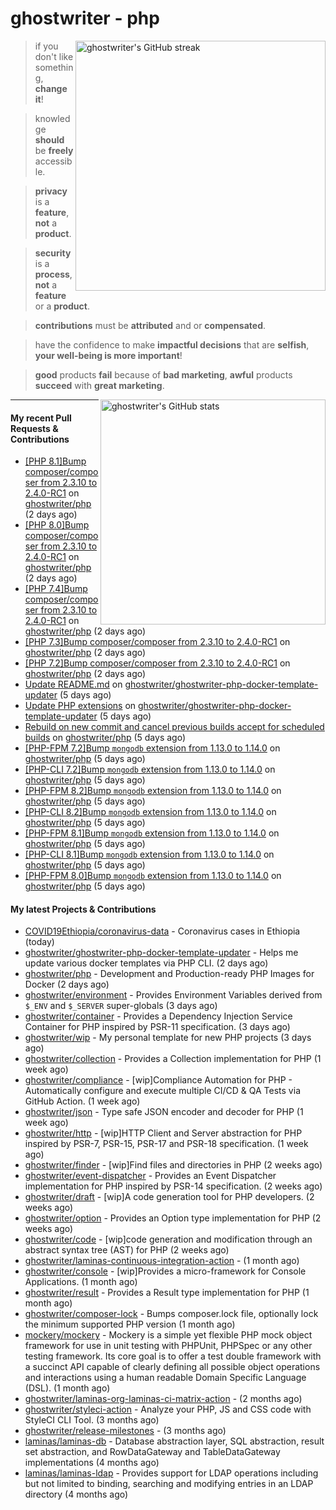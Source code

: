 # ghostwriter - php

<img alt="ghostwriter's GitHub streak" width="400px" align="right" src="https://github-readme-streak-stats.herokuapp.com/?cache_seconds=1800&user=ghostwriter">

> if you don't like something, **change it**!

> knowledge **should** be **freely** accessible.

> **privacy** is a **feature**, **not** a **product**.

> **security** is a **process**, **not** a **feature** or a **product**.

> **contributions** must be **attributed** and or **compensated**.

> have the confidence to make **impactful decisions** that are **selfish**, **your well-being is more important**!

> **good** products **fail** because of **bad marketing**, **awful** products **succeed** with **great marketing**.

<img alt="ghostwriter's GitHub stats" width="360px" align="right" src="https://github-readme-stats.vercel.app/api?cache_seconds=1800&username=ghostwriter&show_icons=true&count_private=true&hide_title=true&hide_rank=true&icon_color=333">

---

#### My recent Pull Requests & Contributions

- [[PHP 8.1]Bump composer/composer from 2.3.10 to 2.4.0-RC1](https://github.com/ghostwriter/php/pull/119) on [ghostwriter/php](https://github.com/ghostwriter/php) (2 days ago)
- [[PHP 8.0]Bump composer/composer from 2.3.10 to 2.4.0-RC1](https://github.com/ghostwriter/php/pull/118) on [ghostwriter/php](https://github.com/ghostwriter/php) (2 days ago)
- [[PHP 7.4]Bump composer/composer from 2.3.10 to 2.4.0-RC1](https://github.com/ghostwriter/php/pull/117) on [ghostwriter/php](https://github.com/ghostwriter/php) (2 days ago)
- [[PHP 7.3]Bump composer/composer from 2.3.10 to 2.4.0-RC1](https://github.com/ghostwriter/php/pull/116) on [ghostwriter/php](https://github.com/ghostwriter/php) (2 days ago)
- [[PHP 7.2]Bump composer/composer from 2.3.10 to 2.4.0-RC1](https://github.com/ghostwriter/php/pull/115) on [ghostwriter/php](https://github.com/ghostwriter/php) (2 days ago)
- [Update README.md](https://github.com/ghostwriter/ghostwriter-php-docker-template-updater/pull/2) on [ghostwriter/ghostwriter-php-docker-template-updater](https://github.com/ghostwriter/ghostwriter-php-docker-template-updater) (5 days ago)
- [Update PHP extensions](https://github.com/ghostwriter/ghostwriter-php-docker-template-updater/pull/1) on [ghostwriter/ghostwriter-php-docker-template-updater](https://github.com/ghostwriter/ghostwriter-php-docker-template-updater) (5 days ago)
- [Rebuild on new commit and cancel previous builds accept for scheduled builds](https://github.com/ghostwriter/php/pull/114) on [ghostwriter/php](https://github.com/ghostwriter/php) (5 days ago)
- [[PHP-FPM 7.2]Bump `mongodb` extension from 1.13.0 to 1.14.0](https://github.com/ghostwriter/php/pull/113) on [ghostwriter/php](https://github.com/ghostwriter/php) (5 days ago)
- [[PHP-CLI 7.2]Bump `mongodb` extension from 1.13.0 to 1.14.0](https://github.com/ghostwriter/php/pull/112) on [ghostwriter/php](https://github.com/ghostwriter/php) (5 days ago)
- [[PHP-FPM 8.2]Bump `mongodb` extension from 1.13.0 to 1.14.0](https://github.com/ghostwriter/php/pull/111) on [ghostwriter/php](https://github.com/ghostwriter/php) (5 days ago)
- [[PHP-CLI 8.2]Bump `mongodb` extension from 1.13.0 to 1.14.0](https://github.com/ghostwriter/php/pull/110) on [ghostwriter/php](https://github.com/ghostwriter/php) (5 days ago)
- [[PHP-FPM 8.1]Bump `mongodb` extension from 1.13.0 to 1.14.0](https://github.com/ghostwriter/php/pull/109) on [ghostwriter/php](https://github.com/ghostwriter/php) (5 days ago)
- [[PHP-CLI 8.1]Bump `mongodb` extension from 1.13.0 to 1.14.0](https://github.com/ghostwriter/php/pull/108) on [ghostwriter/php](https://github.com/ghostwriter/php) (5 days ago)
- [[PHP-FPM 8.0]Bump `mongodb` extension from 1.13.0 to 1.14.0](https://github.com/ghostwriter/php/pull/107) on [ghostwriter/php](https://github.com/ghostwriter/php) (5 days ago)

#### My latest Projects & Contributions

- [COVID19Ethiopia/coronavirus-data](https://github.com/COVID19Ethiopia/coronavirus-data) - Coronavirus cases in Ethiopia (today)
- [ghostwriter/ghostwriter-php-docker-template-updater](https://github.com/ghostwriter/ghostwriter-php-docker-template-updater) - Helps me update various docker templates via PHP CLI. (2 days ago)
- [ghostwriter/php](https://github.com/ghostwriter/php) - Development and Production-ready PHP Images for Docker (2 days ago)
- [ghostwriter/environment](https://github.com/ghostwriter/environment) - Provides Environment Variables derived from `$_ENV` and `$_SERVER` super-globals (3 days ago)
- [ghostwriter/container](https://github.com/ghostwriter/container) - Provides a Dependency Injection Service Container for PHP inspired by PSR-11 specification. (3 days ago)
- [ghostwriter/wip](https://github.com/ghostwriter/wip) - My personal template for new PHP projects (3 days ago)
- [ghostwriter/collection](https://github.com/ghostwriter/collection) - Provides a Collection implementation for PHP (1 week ago)
- [ghostwriter/compliance](https://github.com/ghostwriter/compliance) - [wip]Compliance Automation for PHP - Automatically configure and execute multiple CI/CD &amp; QA Tests via GitHub Action. (1 week ago)
- [ghostwriter/json](https://github.com/ghostwriter/json) - Type safe JSON encoder and decoder for PHP (1 week ago)
- [ghostwriter/http](https://github.com/ghostwriter/http) - [wip]HTTP Client and Server abstraction for PHP inspired by PSR-7, PSR-15, PSR-17 and PSR-18 specification. (1 week ago)
- [ghostwriter/finder](https://github.com/ghostwriter/finder) - [wip]Find files and directories in PHP (2 weeks ago)
- [ghostwriter/event-dispatcher](https://github.com/ghostwriter/event-dispatcher) - Provides an Event Dispatcher implementation for PHP inspired by PSR-14 specification. (2 weeks ago)
- [ghostwriter/draft](https://github.com/ghostwriter/draft) - [wip]A code generation tool for PHP developers. (2 weeks ago)
- [ghostwriter/option](https://github.com/ghostwriter/option) - Provides an Option type implementation for PHP (2 weeks ago)
- [ghostwriter/code](https://github.com/ghostwriter/code) - [wip]code generation and modification through an abstract syntax tree (AST) for PHP (2 weeks ago)
- [ghostwriter/laminas-continuous-integration-action](https://github.com/ghostwriter/laminas-continuous-integration-action) -  (1 month ago)
- [ghostwriter/console](https://github.com/ghostwriter/console) - [wip]Provides a micro-framework for Console Applications. (1 month ago)
- [ghostwriter/result](https://github.com/ghostwriter/result) - Provides a Result type implementation for PHP (1 month ago)
- [ghostwriter/composer-lock](https://github.com/ghostwriter/composer-lock) - Bumps composer.lock file, optionally lock the minimum supported PHP version (1 month ago)
- [mockery/mockery](https://github.com/mockery/mockery) - Mockery is a simple yet flexible PHP mock object framework for use in unit testing with PHPUnit, PHPSpec or any other testing framework. Its core goal is to offer a test double framework with a succinct API capable of clearly defining all possible object operations and interactions using a human readable Domain Specific Language (DSL). (1 month ago)
- [ghostwriter/laminas-org-laminas-ci-matrix-action](https://github.com/ghostwriter/laminas-org-laminas-ci-matrix-action) -  (2 months ago)
- [ghostwriter/styleci-action](https://github.com/ghostwriter/styleci-action) - Analyze your PHP, JS and CSS code with StyleCI CLI Tool. (3 months ago)
- [ghostwriter/release-milestones](https://github.com/ghostwriter/release-milestones) -  (3 months ago)
- [laminas/laminas-db](https://github.com/laminas/laminas-db) - Database abstraction layer, SQL abstraction, result set abstraction, and RowDataGateway and TableDataGateway implementations (4 months ago)
- [laminas/laminas-ldap](https://github.com/laminas/laminas-ldap) - Provides support for LDAP operations including but not limited to binding, searching and modifying entries in an LDAP directory (4 months ago)
